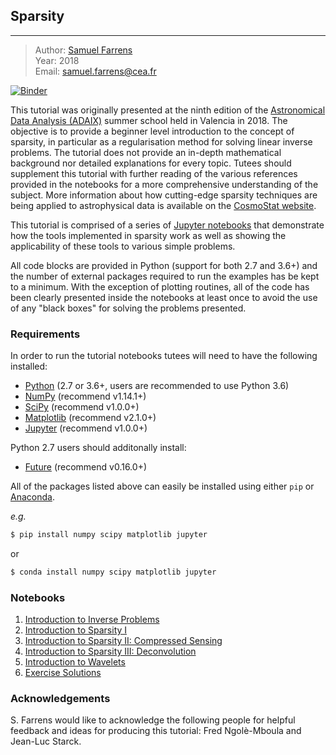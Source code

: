 ## Sparsity
---

> Author: <font color='#f78c40'>[Samuel Farrens](http://www.cosmostat.org/people/sfarrens)</font>    
> Year: 2018  
> Email: [samuel.farrens@cea.fr](mailto:samuel.farrens@cea.fr)  

[![Binder](https://mybinder.org/badge_logo.svg)](https://mybinder.org/v2/gh/CosmoStat/Tutorials/ada)

This tutorial was originally presented at the ninth edition of the
[Astronomical Data Analysis (ADAIX)](http://ada.cosmostat.org/) summer school held in Valencia
in 2018. The objective is to provide a beginner level introduction to the concept of sparsity, in particular as a regularisation method for solving linear inverse problems. The tutorial does not provide an in-depth mathematical background nor detailed explanations for every topic. Tutees should supplement this tutorial with further reading of the various references provided in the notebooks for a more comprehensive understanding of the subject. More information about how cutting-edge sparsity techniques are being applied to astrophysical data is available on the <a href="http://www.cosmostat.org/" target_="blank">CosmoStat website</a>.

This tutorial is comprised of a series of <a href="https://jupyter-notebook.readthedocs.io/en/stable/" target_="blanck">Jupyter notebooks</a> that demonstrate how the tools implemented in sparsity work as well as showing the applicability of these tools to various simple problems.

All code blocks are provided in Python (support for both 2.7 and 3.6+) and the number of external packages required to run the examples has be kept to a minimum. With the exception of plotting routines, all of the code has been clearly presented inside the notebooks at least once to avoid the use of any "black boxes" for solving the problems presented.

### Requirements

In order to run the tutorial notebooks tutees will need to have the following installed:

* <a href="https://www.python.org/" target_="blank">Python</a> (2.7 or 3.6+, users are recommended to use Python 3.6)
* <a href="http://www.numpy.org/" target_="blank">NumPy</a> (recommend v1.14.1+)
* <a href="https://www.scipy.org/" target_="blank">SciPy</a> (recommend v1.0.0+)
* <a href="https://matplotlib.org/" target_="blank">Matplotlib</a> (recommend v2.1.0+)
* <a href="http://jupyter.org/" target_="blank">Jupyter</a> (recommend v1.0.0+)

Python 2.7 users should additonally install:

* <a href="https://pypi.org/project/future/" target_="blank">Future</a> (recommend v0.16.0+)

All of the packages listed above can easily be installed using either `pip` or <a href="https://www.anaconda.com/" target_="blank">Anaconda</a>.

*e.g.*

```bash
$ pip install numpy scipy matplotlib jupyter
```

or

```bash
$ conda install numpy scipy matplotlib jupyter
```

### Notebooks

1. [Introduction to Inverse Problems](https://mybinder.org/v2/gh/CosmoStat/Tutorials/master?filepath=%2Fada%2Finverse_problems_1.ipynb)
1. [Introduction to Sparsity I](https://mybinder.org/v2/gh/CosmoStat/Tutorials/master?filepath=%2Fada%2Fsparsity_1.ipynb)
1. [Introduction to Sparsity II: Compressed Sensing](https://mybinder.org/v2/gh/CosmoStat/Tutorials/master?filepath=%2Fada%2Fsparsity_2_compressed_sensing.ipynb)
1. [Introduction to Sparsity III: Deconvolution](https://mybinder.org/v2/gh/CosmoStat/Tutorials/master?filepath=%2Fada%2Fsparsity_3_deconvolution.ipynb)
1. [Introduction to Wavelets](https://mybinder.org/v2/gh/CosmoStat/Tutorials/master?filepath=%2Fada%2Fwavelets_1.ipynb)
1. [Exercise Solutions](https://mybinder.org/v2/gh/CosmoStat/Tutorials/master?filepath=%2Fada%2Fexercise_solutions.ipynb)

### Acknowledgements

S. Farrens would like to acknowledge the following people for helpful feedback and ideas for producing this tutorial: Fred Ngolè-Mboula and Jean-Luc Starck.
